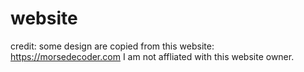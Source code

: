 # website




credit:
some design are copied from this website:
https://morsedecoder.com
I am not affliated with this website owner.
